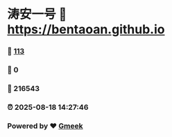 # 涛安一号 :link: https://bentaoan.github.io 
### :page_facing_up: [113](https://bentaoan.github.io/tag.html) 
### :speech_balloon: 0 
### :hibiscus: 216543 
### :alarm_clock: 2025-08-18 14:27:46 
### Powered by :heart: [Gmeek](https://github.com/Meekdai/Gmeek)
